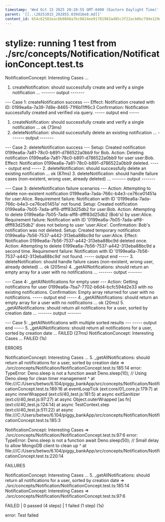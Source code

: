 ```yaml
---
timestamp: 'Wed Oct 15 2025 20:28:55 GMT-0400 (Eastern Daylight Time)'
parent: '[[..\20251015_202855.039d16e8.md]]'
content_id: 654c62502eac8b0868a7bc0824ee91781983ad85c3f22acb0bc79de129ebb073
---
```


# stylize: running 1 test from ./src/concepts/Notification/NotificationConcept.test.ts

NotificationConcept: Interesting Cases ...

1. createNotification: should successfully create and verify a single notification ...
   \------- output -------

\--- Case 1: createNotification success ---
Effect: Notification created with ID: 0199ea6a-7a39-7d8e-8465-71f6b11ff6c3
Confirmation: Notification successfully created and verified via query.
\----- output end -----

1. createNotification: should successfully create and verify a single notification ... ok (73ms)
2. deleteNotification: should successfully delete an existing notification ...
   \------- output -------

\--- Case 2: deleteNotification success ---
Setup: Created notification 0199ea6a-7a81-78c0-b891-d786522a0bb9 for Bob.
Action: Deleting notification 0199ea6a-7a81-78c0-b891-d786522a0bb9 for user user:Bob.
Effect: Notification 0199ea6a-7a81-78c0-b891-d786522a0bb9 deleted.
\----- output end -----
2\. deleteNotification: should successfully delete an existing notification ... ok (87ms)
3\. deleteNotification: should handle failure cases (non-existent, wrong user, already deleted) ...
\------- output -------

\--- Case 3: deleteNotification failure scenarios ---
Action: Attempting to delete non-existent notification 0199ea6a-7ada-766c-b4e3-ce76ce01451a for user:Alice.
Requirement failure: Notification with ID '0199ea6a-7ada-766c-b4e3-ce76ce01451a' not found.
Setup: Created notification 0199ea6a-7b05-7ada-aff8-dfff83d25db2 for user:Bob.
Action: Attempting to delete 0199ea6a-7b05-7ada-aff8-dfff83d25db2 (Bob's) by user:Alice.
Requirement failure: Notification with ID '0199ea6a-7b05-7ada-aff8-dfff83d25db2' does not belong to user 'user:Alice'.
Confirmation: Bob's notification was not deleted.
Setup: Created temporary notification 0199ea6a-7b56-7537-a442-313eba88bc9d for user:Alice.
Effect: Notification 0199ea6a-7b56-7537-a442-313eba88bc9d deleted once.
Action: Attempting to delete 0199ea6a-7b56-7537-a442-313eba88bc9d a second time.
Requirement failure: Notification with ID '0199ea6a-7b56-7537-a442-313eba88bc9d' not found.
\----- output end -----
3\. deleteNotification: should handle failure cases (non-existent, wrong user, already deleted) ... ok (205ms)
4\. \_getAllNotifications: should return an empty array for a user with no notifications ...
\------- output -------

\--- Case 4: \_getAllNotifications for empty user ---
Action: Getting notifications for user 0199ea6a-7ba7-7702-b6d4-bcfc594d2e33 with no existing notifications.
Confirmation: Empty array returned for user with no notifications.
\----- output end -----
4\. \_getAllNotifications: should return an empty array for a user with no notifications ... ok (20ms)
5\. \_getAllNotifications: should return all notifications for a user, sorted by creation date ...
\------- output -------

\--- Case 5: \_getAllNotifications with multiple sorted results ---
\----- output end -----
5\. \_getAllNotifications: should return all notifications for a user, sorted by creation date ... FAILED (27ms)
NotificationConcept: Interesting Cases ... FAILED (1s)

ERRORS

NotificationConcept: Interesting Cases ... 5. \_getAllNotifications: should return all notifications for a user, sorted by creation date => ./src/concepts/Notification/NotificationConcept.test.ts:185:14
error: TypeError: Deno.sleep is not a function
await Deno.sleep(10); // Using Deno.sleep for clean timer management
^
at file:///C:/Users/betwo/6.104/piggy\_bankApp/src/concepts/Notification/NotificationConcept.test.ts:189:16
at eventLoopTick (ext:core/01\_core.js:179:7)
at async innerWrapped (ext:cli/40\_test.js:181:5)
at async exitSanitizer (ext:cli/40\_test.js:97:27)
at async Object.outerWrapped \[as fn] (ext:cli/40\_test.js:124:14)
at async TestContext.step (ext:cli/40\_test.js:511:22)
at async file:///C:/Users/betwo/6.104/piggy\_bankApp/src/concepts/Notification/NotificationConcept.test.ts:185:3

NotificationConcept: Interesting Cases => ./src/concepts/Notification/NotificationConcept.test.ts:97:6
error: TypeError: Deno.sleep is not a function
await Deno.sleep(50); // Small delay to allow MongoDB client to clean up
^
at file:///C:/Users/betwo/6.104/piggy\_bankApp/src/concepts/Notification/NotificationConcept.test.ts:220:14

FAILURES

NotificationConcept: Interesting Cases ... 5. \_getAllNotifications: should return all notifications for a user, sorted by creation date => ./src/concepts/Notification/NotificationConcept.test.ts:185:14
NotificationConcept: Interesting Cases => ./src/concepts/Notification/NotificationConcept.test.ts:97:6

FAILED | 0 passed (4 steps) | 1 failed (1 step) (1s)

error: Test failed
